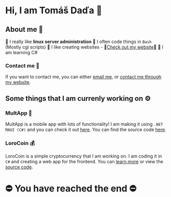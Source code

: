 # Hi, I am Tomáš Daďa 👋
## About me 🎯
🔳 I really like **linux server administration**
🔳 I often code things in `Bash` (Mostly cgi scripts)
🔳 I like creating websites - 👀[Check out my website](https://www.tomasdada.com)👀
🔳 I am learning C#

### Contact me 🔮
If you want to contact me, you can either [email me](hacker@tomasdada.com), or [contact me through my website](https://tomasdada.com/contact).

## Some things that I am currenly working on ⚙️
### MultApp 📱
MultApp is a mobile app with lots of functionality!
I am making it using `.NET MAUI (C#)` and you can check it out [here](https://tomasdada.com/projects/MultApp).
You can find the source code [here](https://github.com/dadatomas/MultApp).

### LoroCoin 💰
LoroCoin is a simple cryptocurrency that I am working on.
I am coding it in `C#` and creating a web app for the frontend.
You can [learn more](https://tomasdada.com/projects/LoroCoin) or view the [source code](https://github.com/dadatomas/LoroCoin).

# ⛔️ You have reached the end ⛔️
